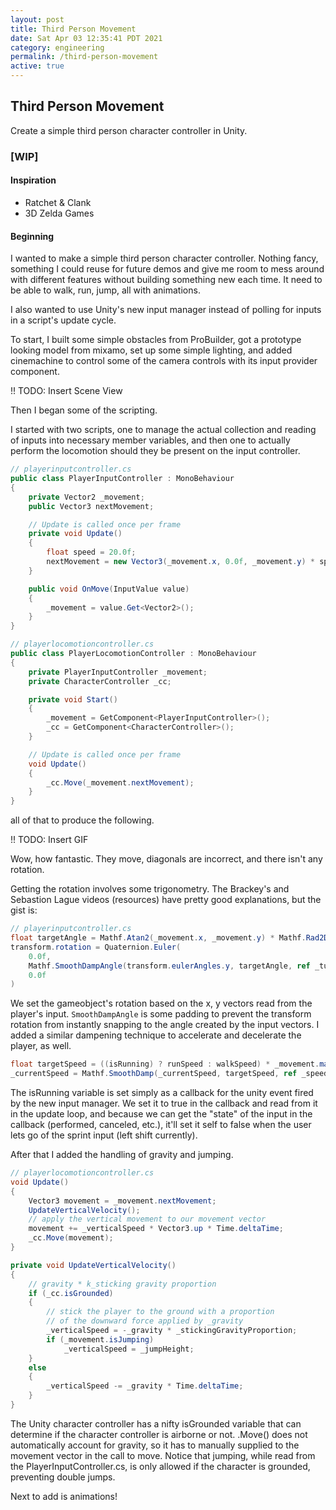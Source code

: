```yaml
---
layout: post
title: Third Person Movement
date: Sat Apr 03 12:35:41 PDT 2021
category: engineering
permalink: /third-person-movement
active: true
---
```


## Third Person Movement

Create a simple third person character controller in Unity.

### [WIP]

#### Inspiration

- Ratchet & Clank
- 3D Zelda Games

#### Beginning

I wanted to make a simple third person character controller. Nothing fancy, something I could reuse for future demos and give me room to mess around with
different features without building something new each time. It need to be able to walk, run, jump, all with animations.

I also wanted to use Unity's new input manager instead of polling for inputs in a script's update cycle.


To start, I built some simple obstacles from ProBuilder, got a prototype looking model from mixamo, set up some simple lighting, and added cinemachine to control some of the camera controls with its input provider component. 

!! TODO: Insert Scene View

Then I began some of the scripting.

I started with two scripts, one to manage the actual collection and reading of inputs into necessary member variables, and then one to actually perform the locomotion should they be present on the input controller.

```c#
// playerinputcontroller.cs
public class PlayerInputController : MonoBehaviour
{
    private Vector2 _movement;
    public Vector3 nextMovement;

    // Update is called once per frame
    private void Update()
    {
        float speed = 20.0f;
        nextMovement = new Vector3(_movement.x, 0.0f, _movement.y) * speed * Time.deltaTime;
    }

    public void OnMove(InputValue value)
    {
        _movement = value.Get<Vector2>();
    }
}

// playerlocomotioncontroller.cs
public class PlayerLocomotionController : MonoBehaviour
{
    private PlayerInputController _movement;
    private CharacterController _cc;

    private void Start()
    {
        _movement = GetComponent<PlayerInputController>();
        _cc = GetComponent<CharacterController>();
    }

    // Update is called once per frame
    void Update()
    {
        _cc.Move(_movement.nextMovement);
    }
}
```

all of that to produce the following.

!! TODO: Insert GIF

Wow, how fantastic. They move, diagonals are incorrect, and there isn't any rotation.

Getting the rotation involves some trigonometry. The Brackey's and Sebastion Lague videos (resources) 
have pretty good explanations, but the gist is:

```c#
// playerinputcontroller.cs
float targetAngle = Mathf.Atan2(_movement.x, _movement.y) * Mathf.Rad2Deg;
transform.rotation = Quaternion.Euler(
    0.0f,
    Mathf.SmoothDampAngle(transform.eulerAngles.y, targetAngle, ref _turnSmoothVelocity, 0.12f),
    0.0f
)
```

We set the gameobject's rotation based on the x, y vectors read from the player's input.
`SmoothDampAngle` is some padding to prevent the transform rotation from instantly snapping to the angle created by the input vectors. 
I added a similar dampening technique to accelerate and decelerate the player, as well.

```c#
float targetSpeed = ((isRunning) ? runSpeed : walkSpeed) * _movement.magnitude;
_currentSpeed = Mathf.SmoothDamp(_currentSpeed, targetSpeed, ref _speedSmoothVelocity, _speedSmoothTime);
```

The isRunning variable is set simply as a callback for the unity event fired by the new input manager.
We set it to true in the callback and read from it in the update loop, and because we can get the "state"
of the input in the callback (performed, canceled, etc.), it'll set it self to false when the user lets go of the sprint
input (left shift currently).


After that I added the handling of gravity and jumping.
```c#
// playerlocomotioncontroller.cs
void Update()
{
    Vector3 movement = _movement.nextMovement;
    UpdateVerticalVelocity();
    // apply the vertical movement to our movement vector
    movement += _verticalSpeed * Vector3.up * Time.deltaTime;
    _cc.Move(movement);
}

private void UpdateVerticalVelocity()
{
    // gravity * k_sticking gravity proportion
    if (_cc.isGrounded)
    {
        // stick the player to the ground with a proportion
        // of the downward force applied by _gravity
        _verticalSpeed = -_gravity * _stickingGravityProportion;
        if (_movement.isJumping)
            _verticalSpeed = _jumpHeight;
    }
    else
    {
        _verticalSpeed -= _gravity * Time.deltaTime;
    }
}
```

The Unity character controller has a nifty isGrounded variable that can determine if the character controller is airborne or not. .Move() does not automatically
account for gravity, so it has to manually supplied to the movement vector in the call to move.
Notice that jumping, while read from the PlayerInputController.cs, is only allowed if the character is grounded, preventing double jumps.

Next to add is animations!
